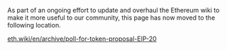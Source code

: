 As part of an ongoing effort to update and overhaul the Ethereum wiki to make it more useful to our community, this page has now moved to the following location.

[eth.wiki/en/archive/poll-for-token-proposal-EIP-20](https://eth.wiki/en/archive/poll-for-token-proposal-EIP-20)